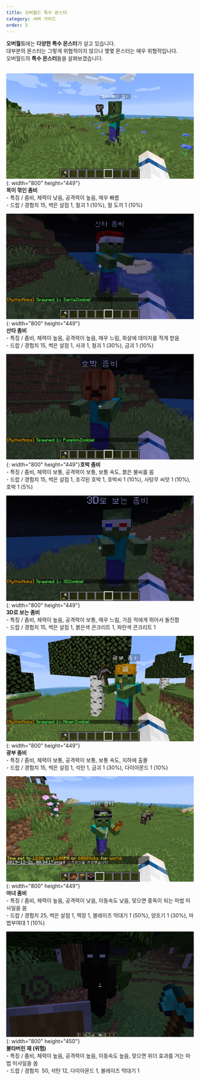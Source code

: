 ```yaml
---
title: 오버월드 특수 몬스터
category: 서버 가이드
order: 3
---
```


**오버월드**에는 **다양한 특수 몬스터**가 살고 있습니다.<br>대부분의 몬스터는 그렇게 위협적이지 않으나 몇몇 몬스터는 매우 위협적입니다.<br>오버월드의 **특수 몬스터**들을 살펴보겠습니다.<br>&nbsp;

![](/uploads/2019-12-20-23-56-24.png){: width="800" height="449"}<br>**목이 꺾인 좀비**<br>\- 특징 / 좀비, 체력이 낮음, 공격력이 높음, 매우 빠름<br>\- 드랍 / 경험치 15, 썩은 살점 1, 철괴 1 (10%), 철 도끼 1 (10%)

![](/uploads/2019-12-21-00-02-45.png){: width="800" height="449"}<br>**산타 좀비**<br>\- 특징 / 좀비, 체력이 높음, 공격력이 높음, 매우 느림, 화살에 데미지를 적게 받음<br>\- 드랍 / 경험치 15, 썩은 살점 1, 사과 1, 철괴 1 (30%), 금괴 1 (10%)

![](/uploads/2019-12-21-00-05-50.png){: width="800" height="449"}**호박 좀비**<br>\- 특징 / 좀비, 체력이 보통, 공격력이 보통, 보통 속도, 붉은 불씨를 쏨<br>\- 드랍 / 경험치 15, 썩은 살점 1, 조각된 호박 1, 호박씨 1 (10%), 사탕무 씨앗 1 (10%), 호박 1 (5%)

![](/uploads/2019-12-21-00-07-53.png){: width="800" height="449"}<br>**3D로 보는 좀비**<br>\- 특징 / 좀비, 체력이 높음, 공격력이 보통, 매우 느림, 가끔 적에게 뛰어서 돌진함<br>\- 드랍 / 경험치 15, 썩은 살점 1, 붉은색 콘크리트 1, 파란색 콘크리트 1

![](/uploads/2019-12-21-00-15-33.png){: width="800" height="449"}<br>**광부 좀비**<br>\- 특징 / 좀비, 체력이 보통, 공격력이 보통, 보통 속도, 지하에 출몰<br>\- 드랍 / 경험치 15, 썩은 살점 1, 석탄 1, 금괴 1 (30%), 다이아몬드 1 (10%)

![](/uploads/2019-12-21-00-34-19.png){: width="800" height="449"}<br>**마녀 좀비**<br>\- 특징 / 좀비, 체력이 높음, 공격력이 낮음, 이동속도 낮음, 맞으면 중독이 되는 마법 미사일을 쏨<br>\- 드랍 / 경험치 25, 썩은 살점 1, 책장 1, 블레이즈 막대기 1 (50%), 양조기 1 (30%), 마법부여대 1 (10%)

![](/uploads/2019-12-21-11-48-50.png){: width="800" height="450"}<br>**불타버린 재 (위험)**<br>\- 특징 / 좀비, 체력이 높음, 공격력이 높음, 이동속도 높음, 맞으면 위더 효과를 거는 마법 미사일을 쏨<br>\- 드랍 / 경험치&nbsp; 50, 석탄 12, 다이아몬드 1, 블레이즈 막대기 1